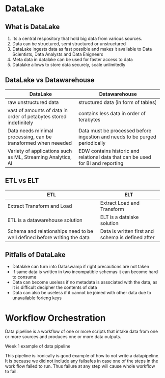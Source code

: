 # DataLake

## What is DataLake

  1. Its a central respository that hold big data from various sources.
  2. Data can be structured, semi structured or unstructured
  3. DataLake ingests data as fast possible and makes it available to Data Scientists, Data Analysts  and Data Enigneers
  4. Meta data in datalake can be used for faster access to data
  5. Datalake allows to store data securely, scale unlimitedly

## DataLake vs Datawarehouse

DataLake | Datawarehouse
--- | ---
raw unstructured data | structured data (in form of tables)
vast of amounts of data in order of petabytes stored indefinitely | contains less data in order of terabytes
Data needs minimal processing, can be transformed when neeeded | Data must be processed before ingestion and needs to be purged periodically
Variety of applications such as ML, Streaming Analytics, AI | EDW contains historic and relational data that can be used for BI and reporting


## ETL vs ELT

ETL | ELT
--- | ---
Extract Transform and Load | Extract Load and Transform
ETL is a datawarehouse solution | ELT is a datalake solution
Schema and relationships need to be well defined before writing the data | Data is written first and schema is defined after

## Pitfalls of DataLake

  - Datalake can turn into Dataswamp if right precautions are not taken
  - If same data is written in two incompatible schemas it can become hard to consume
  - Data can become useless if no metadata is associated with the data, as it is difficult decipher the contents of data
  - Data can also be useless if it cannot be joined with other data due to unavailable forieng keys


# Workflow Orchestration

Data pipeline is a workflow of one or more scripts that intake data from one or more sources and produces one or more data outputs.

<insert data pipline screenshot>
  
Week 1 example of data pipeline 
  
  This pipeline is ironically is good example of how to not write a datapipeline. It is because we did not include any failsafes 
  in case one of the steps in the work flow failed to run. Thus failure at any step will cause whole workflow to fail. 




